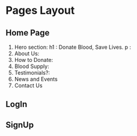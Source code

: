 # Pages Layout

## Home Page

1. Hero section:
    h1 : Donate Blood, Save Lives.
    p :
2. About Us:
3. How to Donate:
4. Blood Supply:
5. Testimonials?:
6. News and Events
7. Contact Us

## LogIn

## SignUp
